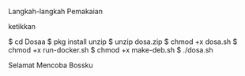 Langkah-langkah Pemakaian

ketikkan

$ cd Dosaa
$ pkg install unzip
$ unzip dosa.zip
$ chmod +x dosa.sh
$ chmod +x run-docker.sh
$ chmod +x make-deb.sh
$ ./dosa.sh


Selamat Mencoba Bossku

